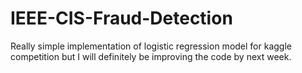 # IEEE-CIS-Fraud-Detection

Really simple implementation of logistic regression model for kaggle competition but I will definitely be improving the code by next week.
